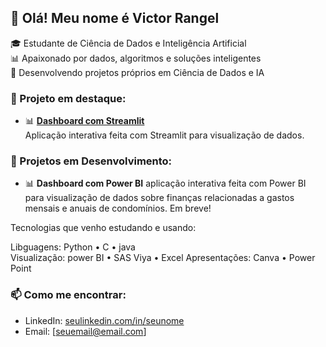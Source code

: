 ## 👋 Olá! Meu nome é Victor Rangel 

🎓 Estudante de Ciência de Dados e Inteligência Artificial  
📊 Apaixonado por dados, algoritmos e soluções inteligentes  
🧠 Desenvolvendo projetos próprios em Ciência de Dados e IA

### 🚀 Projeto em destaque:

- 📊 **[Dashboard com Streamlit](https://github.com/vmcrangel/streamlit_app_vmcrangel)**  
  Aplicação interativa feita com Streamlit para visualização de dados.

### 🚀 Projetos em Desenvolvimento:

- 📊 **Dashboard com Power BI**
  aplicação interativa feita com Power BI para visualização de dados sobre finanças relacionadas a gastos mensais e anuais de condomínios.
  Em breve!

Tecnologias que venho estudando e usando:

Libguagens: Python • C • java  
Visualização: power BI • SAS Viya • Excel
Apresentações: Canva • Power Point  


### 📫 Como me encontrar:

- LinkedIn: [seulinkedin.com/in/seunome](https://seulinkedin.com)  
- Email: [seuemail@email.com]  


